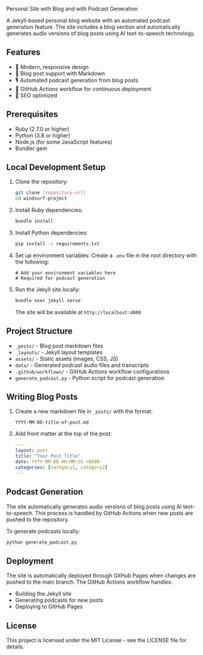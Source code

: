 Personal Site with Blog and with Podcast Generation

A Jekyll-based personal blog website with an automated podcast generation feature. The site includes a blog section and automatically generates audio versions of blog posts using AI text-to-speech technology.

## Features

- 🎨 Modern, responsive design
- 📝 Blog post support with Markdown
- 🎙️ Automated podcast generation from blog posts
- 🔄 GitHub Actions workflow for continuous deployment
- 🎯 SEO optimized

## Prerequisites

- Ruby (2.7.0 or higher)
- Python (3.8 or higher)
- Node.js (for some JavaScript features)
- Bundler gem

## Local Development Setup

1. Clone the repository:
   ```bash
   git clone [repository-url]
   cd windsurf-project
   ```

2. Install Ruby dependencies:
   ```bash
   bundle install
   ```

3. Install Python dependencies:
   ```bash
   pip install -r requirements.txt
   ```

4. Set up environment variables:
   Create a `.env` file in the root directory with the following:
   ```
   # Add your environment variables here
   # Required for podcast generation
   ```

5. Run the Jekyll site locally:
   ```bash
   bundle exec jekyll serve
   ```
   The site will be available at `http://localhost:4000`

## Project Structure

- `_posts/` - Blog post markdown files
- `_layouts/` - Jekyll layout templates
- `assets/` - Static assets (images, CSS, JS)
- `data/` - Generated podcast audio files and transcripts
- `.github/workflows/` - GitHub Actions workflow configurations
- `generate_podcast.py` - Python script for podcast generation

## Writing Blog Posts

1. Create a new markdown file in `_posts/` with the format:
   ```
   YYYY-MM-DD-title-of-post.md
   ```

2. Add front matter at the top of the post:
   ```yaml
   ---
   layout: post
   title: "Your Post Title"
   date: YYYY-MM-DD HH:MM:SS +0000
   categories: [category1, category2]
   ---
   ```

## Podcast Generation

The site automatically generates audio versions of blog posts using AI text-to-speech. This process is handled by GitHub Actions when new posts are pushed to the repository.

To generate podcasts locally:
```bash
python generate_podcast.py
```

## Deployment

The site is automatically deployed through GitHub Pages when changes are pushed to the main branch. The GitHub Actions workflow handles:
- Building the Jekyll site
- Generating podcasts for new posts
- Deploying to GitHub Pages


## License

This project is licensed under the MIT License - see the LICENSE file for details. 
